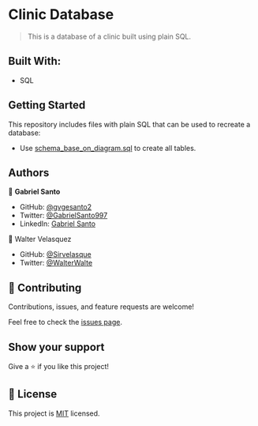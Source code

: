 # Clinic Database

> This is a database of a clinic built using plain SQL.

## Built With:
- SQL

## Getting Started

This repository includes files with plain SQL that can be used to recreate a database:

- Use [schema_base_on_diagram.sql](./schema.sql) to create all tables.

## Authors

👤 **Gabriel Santo**

- GitHub: [@gvgesanto2](https://github.com/gvgesanto2)
- Twitter: [@GabrielSanto997](https://twitter.com/GabrielSanto997)
- LinkedIn: [Gabriel Santo](https://linkedin.com/in/gabriel-santo-5882a71b2/)

👤 Walter Velasquez

- GitHub: [@Sirvelasque](https://github.com/Sirvelasque)
- Twitter: [@WalterWalte](https://twitter.com/WalteWalter)

## 🤝 Contributing

Contributions, issues, and feature requests are welcome!

Feel free to check the [issues page](../../issues/).

## Show your support

Give a ⭐️ if you like this project!

## 📝 License

This project is [MIT](./MIT.md) licensed.
